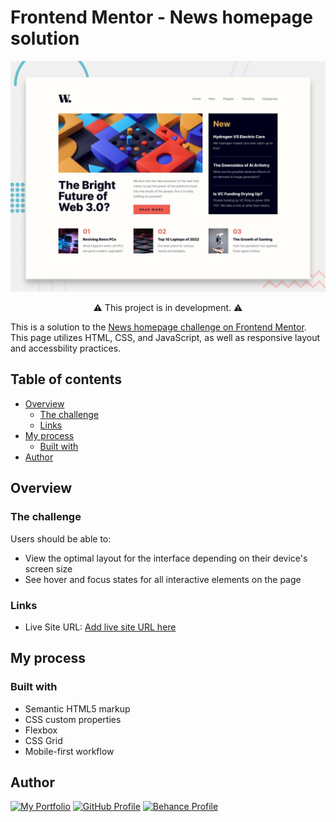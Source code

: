 # Frontend Mentor - News homepage solution

![Preview of the News homepage](./design/desktop-preview.jpg)

<p align="center">⚠️ This project is in development. ⚠️</p>

This is a solution to the [News homepage challenge on Frontend Mentor](https://www.frontendmentor.io/challenges/news-homepage-H6SWTa1MFl). This page utilizes HTML, CSS, and JavaScript, as well as responsive layout and accessbility practices.

## Table of contents

-   [Overview](#overview)
    -   [The challenge](#the-challenge)
    -   [Links](#links)
-   [My process](#my-process)
    -   [Built with](#built-with)
-   [Author](#author)

## Overview

### The challenge

Users should be able to:

-   View the optimal layout for the interface depending on their device's screen size
-   See hover and focus states for all interactive elements on the page

### Links

-   Live Site URL: [Add live site URL here](https://your-live-site-url.com)

## My process

### Built with

-   Semantic HTML5 markup
-   CSS custom properties
-   Flexbox
-   CSS Grid
-   Mobile-first workflow

## Author

[![My Portfolio](https://img.shields.io/badge/My_Portfolio-2a2c36?style=for-the-badge)](https://www.cagloria.com/)
[![GitHub Profile](https://img.shields.io/badge/GitHub_Profile-181717?style=for-the-badge&logo=github)](https://github.com/cagloria)
[![Behance Profile](https://img.shields.io/badge/Behance_Profile-1769FF?style=for-the-badge)](https://www.behance.net/cagloria)
